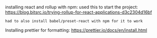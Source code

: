 installing react and rollup with npm:
used this to start the project: https://blog.bitsrc.io/trying-rollup-for-react-applications-d3c2304d16bf

    had to also install babel/preset-react with npm for it to work

Installing prettier for formatting:
https://prettier.io/docs/en/install.html
